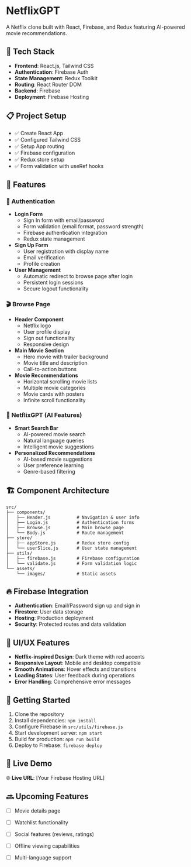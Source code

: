 # NetflixGPT

A Netflix clone built with React, Firebase, and Redux featuring AI-powered movie recommendations.

## 🚀 Tech Stack

- **Frontend**: React.js, Tailwind CSS
- **Authentication**: Firebase Auth
- **State Management**: Redux Toolkit
- **Routing**: React Router DOM
- **Backend**: Firebase
- **Deployment**: Firebase Hosting

## 📋 Project Setup

- ✅ Create React App
- ✅ Configured Tailwind CSS
- ✅ Setup App routing
- ✅ Firebase configuration
- ✅ Redux store setup
- ✅ Form validation with useRef hooks

## 🎯 Features

### 🔐 Authentication
- **Login Form**
  - Sign In form with email/password
  - Form validation (email format, password strength)
  - Firebase authentication integration
  - Redux state management
- **Sign Up Form**
  - User registration with display name
  - Email verification
  - Profile creation
- **User Management**
  - Automatic redirect to browse page after login
  - Persistent login sessions
  - Secure logout functionality

### 🎬 Browse Page
- **Header Component**
  - Netflix logo
  - User profile display
  - Sign out functionality
  - Responsive design
- **Main Movie Section**
  - Hero movie with trailer background
  - Movie title and description
  - Call-to-action buttons
- **Movie Recommendations**
  - Horizontal scrolling movie lists
  - Multiple movie categories
  - Movie cards with posters
  - Infinite scroll functionality

### 🤖 NetflixGPT (AI Features)
- **Smart Search Bar**
  - AI-powered movie search
  - Natural language queries
  - Intelligent movie suggestions
- **Personalized Recommendations**
  - AI-based movie suggestions
  - User preference learning
  - Genre-based filtering

## 🏗️ Component Architecture

```
src/
├── components/
│   ├── Header.js          # Navigation & user info
│   ├── Login.js           # Authentication forms
│   ├── Browse.js          # Main browse page
│   └── Body.js            # Route management
├── store/
│   ├── appStore.js        # Redux store config
│   └── userSlice.js       # User state management
├── utils/
│   ├── firebase.js        # Firebase configuration
│   └── validate.js        # Form validation logic
└── assets/
    └── images/            # Static assets
```

## 🔥 Firebase Integration

- **Authentication**: Email/Password sign up and sign in
- **Firestore**: User data storage
- **Hosting**: Production deployment
- **Security**: Protected routes and data validation

## 🎨 UI/UX Features

- **Netflix-inspired Design**: Dark theme with red accents
- **Responsive Layout**: Mobile and desktop compatible
- **Smooth Animations**: Hover effects and transitions
- **Loading States**: User feedback during operations
- **Error Handling**: Comprehensive error messages

## 🚀 Getting Started

1. Clone the repository
2. Install dependencies: `npm install`
3. Configure Firebase in `src/utils/firebase.js`
4. Start development server: `npm start`
5. Build for production: `npm run build`
6. Deploy to Firebase: `firebase deploy`

## 📱 Live Demo

🌐 **Live URL**: [Your Firebase Hosting URL]

## 🔜 Upcoming Features

- [ ] Movie details page
- [ ] Watchlist functionality
- [ ] Social features (reviews, ratings)
- [ ] Offline viewing capabilities
- [ ] Multi-language support




